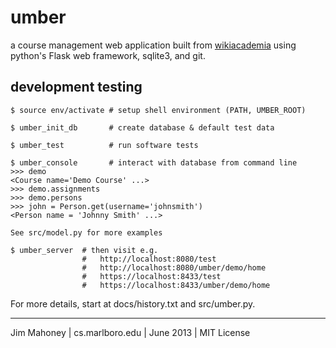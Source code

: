 umber
=====

a course management web application built from [wikiacademia][]
using python's Flask web framework, sqlite3, and git.

development testing
--------------------

    $ source env/activate # setup shell environment (PATH, UMBER_ROOT)

    $ umber_init_db       # create database & default test data

    $ umber_test          # run software tests

    $ umber_console       # interact with database from command line
    >>> demo
    <Course name='Demo Course' ...>
    >>> demo.assignments
    >>> demo.persons
    >>> john = Person.get(username='johnsmith')
    <Person name = 'Johnny Smith' ...>

    See src/model.py for more examples

    $ umber_server  # then visit e.g.
                    #   http://localhost:8080/test
                    #   http://localhost:8080/umber/demo/home
                    #   https://localhost:8433/test
                    #   https://localhost:8433/umber/demo/home

For more details, start at docs/history.txt and src/umber.py.

----------------------------------------------------------
Jim Mahoney | cs.marlboro.edu | June 2013 | MIT License

[wikiacademia]: http://cs.marlboro.edu/wikiacademia/source_code 
                "wikiacademia source code"
